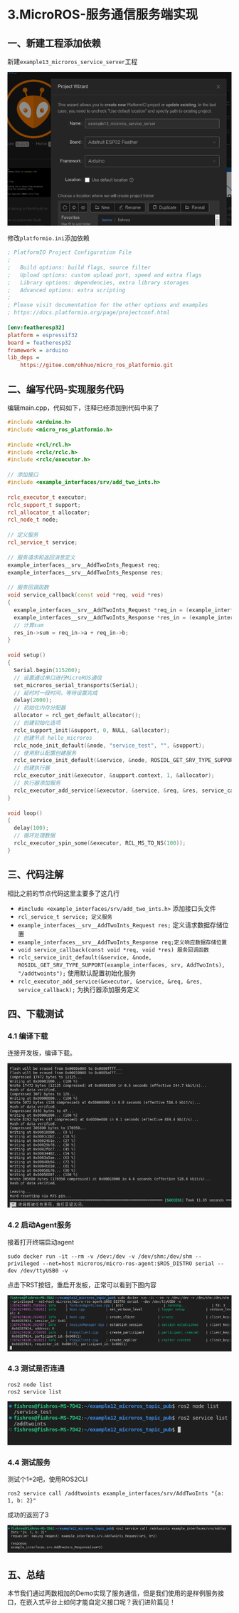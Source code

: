 # 3.MicroROS-服务通信服务端实现

## 一、新建工程添加依赖
新建`example13_microros_service_server`工程

![image-20230121022346660](3.MicroROS-%E6%9C%8D%E5%8A%A1%E9%80%9A%E4%BF%A1%E6%9C%8D%E5%8A%A1%E7%AB%AF%E5%AE%9E%E7%8E%B0/imgs/image-20230121022346660.png)


修改`platformio.ini`添加依赖

```ini
; PlatformIO Project Configuration File
;
;   Build options: build flags, source filter
;   Upload options: custom upload port, speed and extra flags
;   Library options: dependencies, extra library storages
;   Advanced options: extra scripting
;
; Please visit documentation for the other options and examples
; https://docs.platformio.org/page/projectconf.html

[env:featheresp32]
platform = espressif32
board = featheresp32
framework = arduino
lib_deps = 
    https://gitee.com/ohhuo/micro_ros_platformio.git
```

## 二、编写代码-实现服务代码

 编辑main.cpp，代码如下，注释已经添加到代码中来了

```c++
#include <Arduino.h>
#include <micro_ros_platformio.h>

#include <rcl/rcl.h>
#include <rclc/rclc.h>
#include <rclc/executor.h>

// 添加接口
#include <example_interfaces/srv/add_two_ints.h>

rclc_executor_t executor;
rclc_support_t support;
rcl_allocator_t allocator;
rcl_node_t node;

// 定义服务
rcl_service_t service;

// 服务请求和返回消息定义
example_interfaces__srv__AddTwoInts_Request req;
example_interfaces__srv__AddTwoInts_Response res;

// 服务回调函数
void service_callback(const void *req, void *res)
{
  example_interfaces__srv__AddTwoInts_Request *req_in = (example_interfaces__srv__AddTwoInts_Request *)req;
  example_interfaces__srv__AddTwoInts_Response *res_in = (example_interfaces__srv__AddTwoInts_Response *)res;
  // 计算sum
  res_in->sum = req_in->a + req_in->b;
}

void setup()
{
  Serial.begin(115200);
  // 设置通过串口进行MicroROS通信
  set_microros_serial_transports(Serial);
  // 延时时一段时间，等待设置完成
  delay(2000);
  // 初始化内存分配器
  allocator = rcl_get_default_allocator();
  // 创建初始化选项
  rclc_support_init(&support, 0, NULL, &allocator);
  // 创建节点 hello_microros
  rclc_node_init_default(&node, "service_test", "", &support);
  // 使用默认配置创建服务
  rclc_service_init_default(&service, &node, ROSIDL_GET_SRV_TYPE_SUPPORT(example_interfaces, srv, AddTwoInts), "/addtwoints");
  // 创建执行器
  rclc_executor_init(&executor, &support.context, 1, &allocator);
  // 执行器添加服务
  rclc_executor_add_service(&executor, &service, &req, &res, service_callback);
}

void loop()
{
  delay(100);
  // 循环处理数据
  rclc_executor_spin_some(&executor, RCL_MS_TO_NS(100));
}

```

## 三、代码注解

相比之前的节点代码这里主要多了这几行

- `#include <example_interfaces/srv/add_two_ints.h>`   添加接口头文件
- `rcl_service_t service; 定义服务 `
- `example_interfaces__srv__AddTwoInts_Request res;` 定义请求数据存储位置
- `example_interfaces__srv__AddTwoInts_Response req;定义响应数据存储位置`
- `void service_callback(const void *req, void *res) 服务回调函数`
- `rclc_service_init_default(&service, &node, ROSIDL_GET_SRV_TYPE_SUPPORT(example_interfaces, srv, AddTwoInts), "/addtwoints");` 使用默认配置初始化服务
- `rclc_executor_add_service(&executor, &service, &req, &res, service_callback);` 为执行器添加服务定义

## 四、下载测试

### 4.1 编译下载

连接开发板，编译下载。

![image-20230121100425404](3.MicroROS-%E6%9C%8D%E5%8A%A1%E9%80%9A%E4%BF%A1%E6%9C%8D%E5%8A%A1%E7%AB%AF%E5%AE%9E%E7%8E%B0/imgs/image-20230121100425404-16742742420451.png)

### 4.2 启动Agent服务

接着打开终端启动agent

```shell
sudo docker run -it --rm -v /dev:/dev -v /dev/shm:/dev/shm --privileged --net=host microros/micro-ros-agent:$ROS_DISTRO serial --dev /dev/ttyUSB0 -v
```

点击下RST按钮，重启开发板，正常可以看到下图内容

![image-20230121120840547](3.MicroROS-%E6%9C%8D%E5%8A%A1%E9%80%9A%E4%BF%A1%E6%9C%8D%E5%8A%A1%E7%AB%AF%E5%AE%9E%E7%8E%B0/imgs/image-20230121120840547.png)

### 4.3 测试是否连通

```shell
ros2 node list
ros2 service list
```

![image-20230121121909529](3.MicroROS-%E6%9C%8D%E5%8A%A1%E9%80%9A%E4%BF%A1%E6%9C%8D%E5%8A%A1%E7%AB%AF%E5%AE%9E%E7%8E%B0/imgs/image-20230121121909529.png)

### 4.4 测试服务

测试个1+2吧，使用ROS2CLI

```shell
ros2 service call /addtwoints example_interfaces/srv/AddTwoInts "{a: 1, b: 2}"
```

成功的返回了3

![image-20230121122100209](3.MicroROS-%E6%9C%8D%E5%8A%A1%E9%80%9A%E4%BF%A1%E6%9C%8D%E5%8A%A1%E7%AB%AF%E5%AE%9E%E7%8E%B0/imgs/image-20230121122100209.png)

## 五、总结

本节我们通过两数相加的Demo实现了服务通信，但是我们使用的是样例服务接口，在嵌入式平台上如何才能自定义接口呢？我们进阶篇见！

